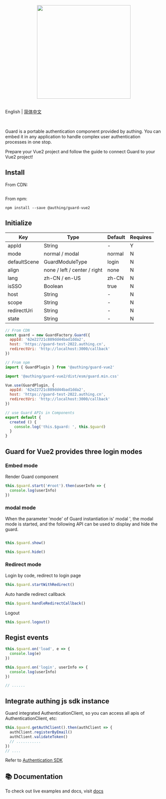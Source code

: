 <div align=center>
  <img width="300" src="https://files.authing.co/authing-console/authing-logo-new-20210924.svg" />
</div>

<br />

English | [简体中文](./README.zh_CN.md)

<br />

Guard is a portable authentication component provided by authing. You can embed it in any application to handle complex user authentication processes in one stop.

Prepare your Vue2 project and follow the guide to connect Guard to your Vue2 project!

## Install

From CDN:

``` shell

```

From npm:

``` shell
npm install --save @authing/guard-vue2
```

## Initialize

|Key|Type|Default|Requires
|-----|----|----|----|
|appId|String| - |Y|
|mode|normal / modal|normal|N|
|defaultScene|GuardModuleType|login|N|
|align|none / left / center / right | none | N | Guard default position|
|lang|zh-CN / en-US|zh-CN|N|
|isSSO|Boolean|true|N|
|host|String| - |N|
|scope|String| - |N|
|redirectUri|String| - |N|
|state|String| - |N|


``` javascript
// From CDN
const guard = new GuardFactory.Guard({
  appId: '62e22721c889dd44bad1dda2',
  host: 'https://guard-test-2022.authing.cn',
  redirectUri: 'http://localhost:3000/callback'
})

// From npm
import { GuardPlugin } from '@authing/guard-vue2'

import '@authing/guard-vue2/dist/esm/guard.min.css'

Vue.use(GuardPlugin, {
  appId: '62e22721c889dd44bad1dda2',
  host: 'https://guard-test-2022.authing.cn',
  redirectUri: 'http://localhost:3000/callback'
})
```

``` typescript
// use Guard APIs in Components
export default {
  created () {
    console.log('this.$guard: ', this.$guard)
  }
}
```

## Guard for Vue2 provides three login modes

### Embed mode

Render Guard component

``` javascript
this.$guard.start('#root').then(userInfo => {
  console.log(userInfo)
})
```

### modal mode

When the parameter 'mode' of Guard instantiation is' modal ', the modal mode is started, and the following API can be used to display and hide the guard.

``` javascript

this.$guard.show()
```

``` javascript
this.$guard.hide()
```

### Redirect mode

Login by code, redirect to login page

``` javascript
this.$guard.startWithRedirect()
```

Auto handle redirect callback

``` javascript
this.$guard.handleRedirectCallback()
```

Logout

``` javascript
this.$guard.logout()
```

## Regist events

``` javascript
this.$guard.on('load', e => {
  console.log(e)
})

this.$guard.on('login', userInfo => {
  console.log(userInfo)
})

// ......
```

## Integrate authing js sdk instance

Guard integrated AuthenticationClient, so you can access all apis of AuthenticationClient, etc:

``` javascript
this.$guard.getAuthClient().then(authClient => {
  authClient.registerByEmail()
  authClient.validateToken()
  // ...........
})
// ....
```

Refer to [Authentication SDK](https://docs.authing.cn/v2/reference/sdk-for-node/authentication/) 

## 📚 Documentation

To check out live examples and docs, visit [docs](https://docs.authing.cn/v2/reference/guard/v2/)
